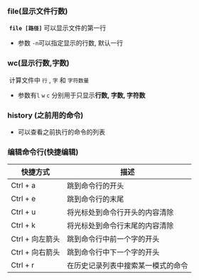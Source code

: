 ### file(显示文件行数)

​	**`file [路径]`** 可以显示文件的第一行

- 参数 `-n`可以指定显示的行数, 默认一行

### wc(显示行数,字数)

​	计算文件中 `行` , `字` 和 `字符数量`

- 参数有`l`  `w`  `c` 分别用于只显示**行数, 字数, 字符数**

### history (之前用的命令)

- 可以查看之前执行的命令的列表

### 编辑命令行(快捷编辑)

| 快捷方式        | 描述                               |
| --------------- | ---------------------------------- |
| Ctrl + a        | 跳到命令行的开头                   |
| Ctrl + e        | 跳到命令行的末尾                   |
| Ctrl + u        | 将光标处到命令行开头的内容清除     |
| Ctrl + k        | 将光标处到命令行末尾的内容清除     |
| Ctrl + 向左箭头 | 跳到命令行中前一个字的开头         |
| Ctrl + 向右箭头 | 跳到命令行中下一个字的开头         |
| Ctrl + r        | 在历史记录列表中搜索某一模式的命令 |

